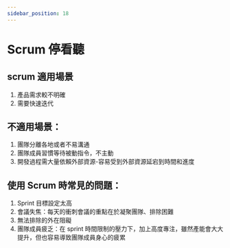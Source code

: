 ```yaml
---
sidebar_position: 18
--- 
```


# Scrum 停看聽 

## scrum 適用場景
1. 產品需求較不明確
2. 需要快速迭代

## 不適用場景：
1. 團隊分離各地或者不易溝通
2. 團隊成員習慣等待被動指令，不主動
3. 開發過程需大量依賴外部資源-容易受到外部資源延宕到時間和進度

## 使用 Scrum 時常見的問題：
1.  Sprint 目標設定太高
2. 會議失焦：每天的衝刺會議的重點在於凝聚團隊、排除困難
3. 無法排除的外在阻礙
4. 團隊成員疲乏：在 sprint 時間限制的壓力下，加上高度專注，雖然產能會大大提升，但也容易導致團隊成員身心的疲累